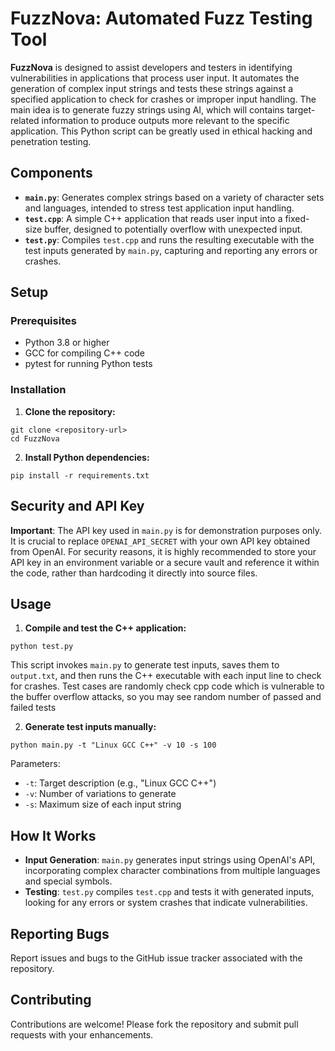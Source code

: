 # FuzzNova: Automated Fuzz Testing Tool

**FuzzNova** is designed to assist developers and testers in identifying vulnerabilities in applications that process user 
input. It automates the generation of complex input strings and tests these strings against a specified application to 
check for crashes or improper input handling.
The main idea is to generate fuzzy strings using AI, which will contains target-related information to produce 
outputs more relevant to the specific application. This Python script can be greatly used in ethical hacking and penetration testing.

## Components

- **`main.py`**: Generates complex strings based on a variety of character sets and languages, intended to stress test application input handling.
- **`test.cpp`**: A simple C++ application that reads user input into a fixed-size buffer, designed to potentially overflow with unexpected input.
- **`test.py`**: Compiles `test.cpp` and runs the resulting executable with the test inputs generated by `main.py`, capturing and reporting any errors or crashes.

## Setup

### Prerequisites

- Python 3.8 or higher
- GCC for compiling C++ code
- pytest for running Python tests

### Installation

1. **Clone the repository:**
```chatinput
git clone <repository-url>
cd FuzzNova
```

2. **Install Python dependencies:**
```chatinput
pip install -r requirements.txt
```

## Security and API Key

**Important**: The API key used in `main.py` is for demonstration purposes only. It is crucial to replace `OPENAI_API_SECRET` with your own API key obtained from OpenAI. For security reasons, it is highly recommended to store your API key in an environment variable or a secure vault and reference it within the code, rather than hardcoding it directly into source files.


## Usage

1. **Compile and test the C++ application:**
```
python test.py
```

This script invokes `main.py` to generate test inputs, saves them to `output.txt`, and then runs the C++ executable with each input line to check for crashes.
Test cases are randomly check cpp code which is vulnerable to the buffer overflow attacks, so you may see random number of passed and failed tests

2. **Generate test inputs manually:**
```chatinput
python main.py -t "Linux GCC C++" -v 10 -s 100
```

Parameters:
- `-t`: Target description (e.g., "Linux GCC C++")
- `-v`: Number of variations to generate
- `-s`: Maximum size of each input string

## How It Works

- **Input Generation**: `main.py` generates input strings using OpenAI's API, incorporating complex character combinations from multiple languages and special symbols.
- **Testing**: `test.py` compiles `test.cpp` and tests it with generated inputs, looking for any errors or system crashes that indicate vulnerabilities.

## Reporting Bugs

Report issues and bugs to the GitHub issue tracker associated with the repository.

## Contributing

Contributions are welcome! Please fork the repository and submit pull requests with your enhancements.

